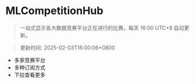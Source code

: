 # MLCompetitionHub

> 一站式显示各大数据竞赛平台正在进行的比赛，每天 16:00 UTC+8 自动更新。
  
> 更新时间: 2025-02-03T16:00:06+0800 

* 多家竞赛平台
* 多种订阅方式
* 下拉查看更多
